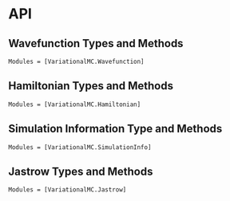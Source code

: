 # API

## Wavefunction Types and Methods

```@autodocs
Modules = [VariationalMC.Wavefunction]
```

## Hamiltonian Types and Methods

```@autodocs
Modules = [VariationalMC.Hamiltonian]
```

## Simulation Information Type and Methods

```@autodocs
Modules = [VariationalMC.SimulationInfo]
```

## Jastrow Types and Methods

```@autodocs
Modules = [VariationalMC.Jastrow]
```
